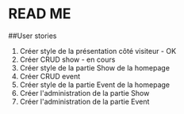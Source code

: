 # READ ME

##User stories
1. Créer style de la présentation côté visiteur - OK
2. Créer CRUD show - en cours
3. Créer style de la partie Show de la homepage
4. Créer CRUD event
5. Créer style de la partie Event de la homepage
6. Créer l'administration de la partie Show
7. Créer l'administration de la partie Event

